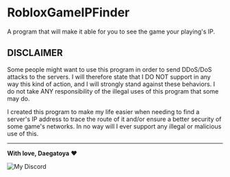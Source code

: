 # RobloxGameIPFinder

A program that will make it able for you to see the game your playing's IP.

## DISCLAIMER

Some people might want to use this program in order to send DDoS/DoS attacks to the servers. I will therefore state that I DO NOT support in any way this kind of action, and I will strongly stand against these behaviors. I do not take ANY responsibility of the illegal uses of this program that some may do.

I created this program to make my life easier when needing to find a server's IP address to trace the route of it and/or ensure a better security of some game's networks. In no way will I ever support any illegal or malicious use of this.

---

**With love, Daegatoya** ❤️
         
<p align="center">

![My Discord](https://discord-readme-badge.vercel.app/api?id=852663698803130389)
</p>
